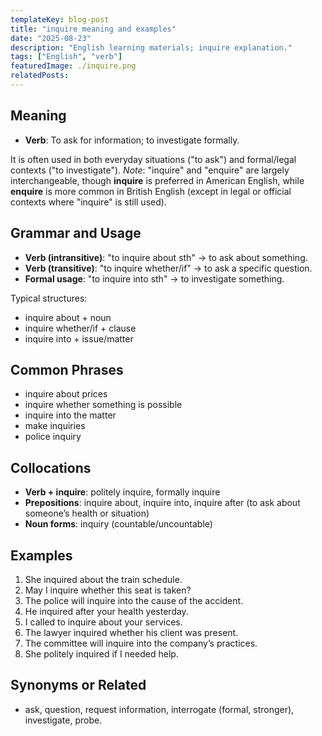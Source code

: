 ```yaml
---
templateKey: blog-post
title: "inquire meaning and examples"
date: "2025-08-23"
description: "English learning materials; inquire explanation."
tags: ["English", "verb"]
featuredImage: ./inquire.png
relatedPosts:
---
```


## Meaning

- **Verb**: To ask for information; to investigate formally.

It is often used in both everyday situations ("to ask") and formal/legal contexts ("to investigate").
_Note_: "inquire" and "enquire" are largely interchangeable, though **inquire** is preferred in American English, while **enquire** is more common in British English (except in legal or official contexts where "inquire" is still used).

## Grammar and Usage

- **Verb (intransitive)**: "to inquire about sth" → to ask about something.
- **Verb (transitive)**: "to inquire whether/if" → to ask a specific question.
- **Formal usage**: "to inquire into sth" → to investigate something.

Typical structures:

- inquire about + noun
- inquire whether/if + clause
- inquire into + issue/matter

## Common Phrases

- inquire about prices
- inquire whether something is possible
- inquire into the matter
- make inquiries
- police inquiry

## Collocations

- **Verb + inquire**: politely inquire, formally inquire
- **Prepositions**: inquire about, inquire into, inquire after (to ask about someone’s health or situation)
- **Noun forms**: inquiry (countable/uncountable)

## Examples

1. She inquired about the train schedule.
2. May I inquire whether this seat is taken?
3. The police will inquire into the cause of the accident.
4. He inquired after your health yesterday.
5. I called to inquire about your services.
6. The lawyer inquired whether his client was present.
7. The committee will inquire into the company’s practices.
8. She politely inquired if I needed help.

## Synonyms or Related

- ask, question, request information, interrogate (formal, stronger), investigate, probe.
